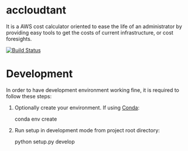 # accloudtant

It is a AWS cost calculator oriented to ease the life of an administrator by providing easy tools to get the costs of current infrastructure, or cost foresights.

[![Build Status](https://travis-ci.org/ifosch/accloudtant.svg)](https://travis-ci.org/ifosch/accloudtant)

# Development

In order to have development environment working fine, it is required to follow these steps:

  1. Optionally create your environment. If using [Conda](http://conda.pydata.org/docs/intro.html):

        conda env create


  2. Run setup in development mode from project root directory:

        python setup.py develop

